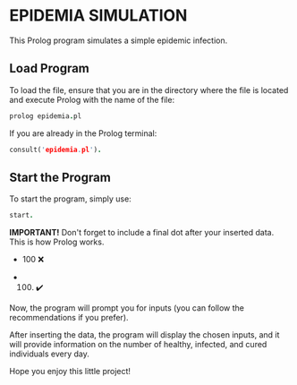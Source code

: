 # EPIDEMIA SIMULATION #

This Prolog program simulates a simple epidemic infection.

## Load Program ##

To load the file, ensure that you are in the directory where the file is located and execute Prolog with the name of the file:

```prolog
prolog epidemia.pl
```

If you are already in the Prolog terminal:

```prolog
consult('epidemia.pl').
```

## Start the Program ##

To start the program, simply use:

```prolog
start.
```

**IMPORTANT!** Don't forget to include a final dot after your inserted data. This is how Prolog works.

- 100 :x:

- 100. :heavy_check_mark:

Now, the program will prompt you for inputs (you can follow the recommendations if you prefer). 

After inserting the data, the program will display the chosen inputs, and it will provide information on the number of healthy, infected, and cured individuals every day.

Hope you enjoy this little project!